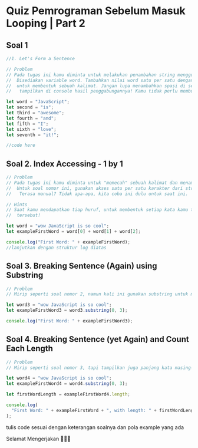 # Quiz Pemrograman Sebelum Masuk Looping | Part 2

## Soal 1

```js
//1. Let's Form a Sentence

// Problem
// Pada tugas ini kamu diminta untuk melakukan penambahan string menggunakan simbol +.
//  Disediakan variable word. Tambahkan nilai word satu per satu dengan nilai variable lain
//  untuk membentuk sebuah kalimat. Jangan lupa menambahkan spasi di setiap kata, dan
//   tampilkan di console hasil penggabungannya! Kamu tidak perlu membuat variable baru!

let word = "JavaScript";
let second = "is";
let third = "awesome";
let fourth = "and";
let fifth = "I";
let sixth = "love";
let seventh = "it!";

//code here
```

## Soal 2. Index Accessing - 1 by 1

```js
// Problem
// Pada tugas ini kamu diminta untuk "memecah" sebuah kalimat dan menampilkan setiap kata didalamnya.
//  Untuk soal nomor ini, gunakan akses satu per satu karakter dari string untuk mengambil setiap huruf dalam kata.
//   Terasa manual? Tidak apa-apa, kita coba ini dulu untuk saat ini.

// Hints
// Saat kamu mendapatkan tiap huruf, untuk membentuk setiap kata kamu tinggal menggunakan simbol + untuk membentuk kata
//  tersebut!

let word = "wow JavaScript is so cool";
let exampleFirstWord = word[0] + word[1] + word[2];

console.log("First Word: " + exampleFirstWord);
//lanjutkan dengan struktur log diatas
```

## Soal 3. Breaking Sentence (Again) using Substring

```js
// Problem
// Mirip seperti soal nomor 2, namun kali ini gunakan substring untuk mengambil potongan dari tiap kata!

let word3 = "wow JavaScript is so cool";
let exampleFirstWord3 = word3.substring(0, 3);

console.log("First Word: " + exampleFirstWord3);
```

## Soal 4. Breaking Sentence (yet Again) and Count Each Length

```js
// Problem
// Mirip seperti soal nomor 3, tapi tampilkan juga panjang kata masing-masingnya!

let word4 = "wow JavaScript is so cool";
let exampleFirstWord4 = word4.substring(0, 3);

let firstWordLength = exampleFirstWord4.length;

console.log(
  "First Word: " + exampleFirstWord + ", with length: " + firstWordLength
);
```

tulis code sesuai dengan keterangan soalnya dan pola example yang ada

Selamat Mengerjakan 👨🏻‍🌾
